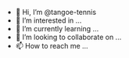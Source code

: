 - 👋 Hi, I’m @tangoe-tennis
- 👀 I’m interested in ...
- 🌱 I’m currently learning ...
- 💞️ I’m looking to collaborate on ...
- 📫 How to reach me ...

<!---
tangoe-tennis/tangoe-tennis is a ✨ special ✨ repository because its `README.md` (this file) appears on your GitHub profile.
You can click the Preview link to take a look at your changes.
--->
